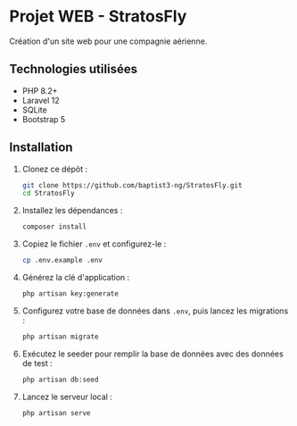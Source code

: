 
# Projet WEB - StratosFly


Création d'un site web pour une compagnie aérienne.

## Technologies utilisées

- PHP 8.2+
- Laravel 12
- SQLite
- Bootstrap 5

## Installation

1. Clonez ce dépôt :
   ```bash
   git clone https://github.com/baptist3-ng/StratosFly.git
   cd StratosFly
   ```

2. Installez les dépendances :
   ```bash
   composer install
   ```

3. Copiez le fichier `.env` et configurez-le :
   ```bash
   cp .env.example .env
   ```

4. Générez la clé d'application :
   ```bash
   php artisan key:generate
   ```

5. Configurez votre base de données dans `.env`, puis lancez les migrations :
   ```bash
   php artisan migrate
   ```

6. Exécutez le seeder pour remplir la base de données avec des données de test :
   ```bash
   php artisan db:seed
   ```

7. Lancez le serveur local :
   ```bash
   php artisan serve
   ```

